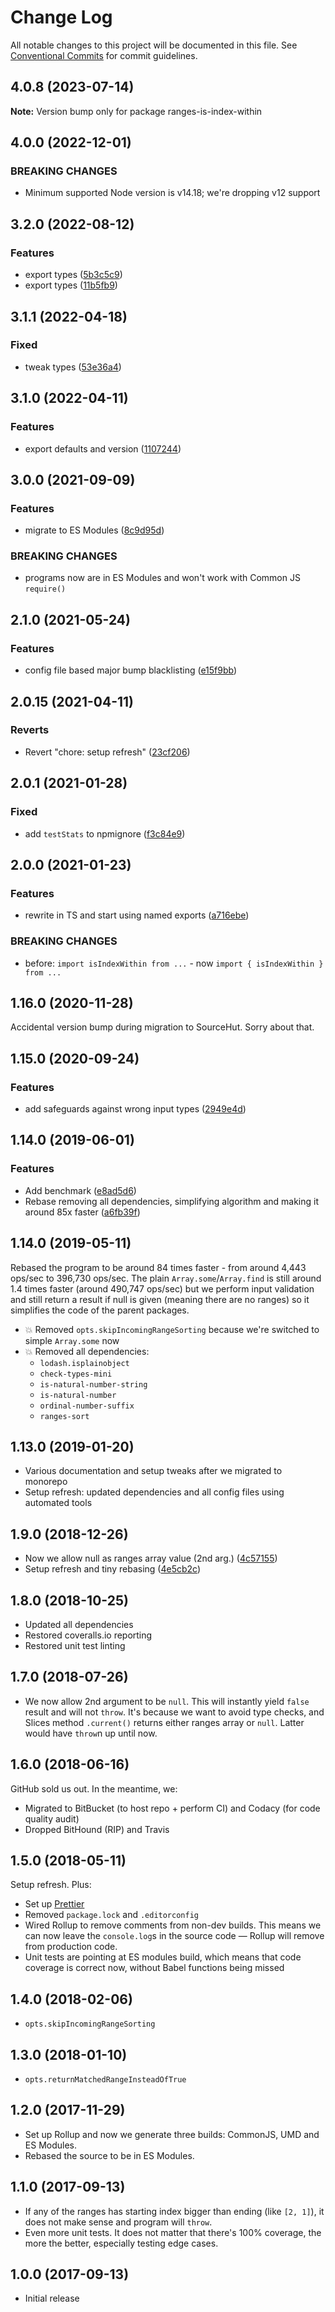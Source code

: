 # Change Log

All notable changes to this project will be documented in this file.
See [Conventional Commits](https://conventionalcommits.org) for commit guidelines.

## 4.0.8 (2023-07-14)

**Note:** Version bump only for package ranges-is-index-within





## 4.0.0 (2022-12-01)

### BREAKING CHANGES

- Minimum supported Node version is v14.18; we're dropping v12 support

## 3.2.0 (2022-08-12)

### Features

- export types ([5b3c5c9](https://github.com/codsen/codsen/commit/5b3c5c98ded1ab8eb877aa4fb7567a9d63d51005))
- export types ([11b5fb9](https://github.com/codsen/codsen/commit/11b5fb936ce20e0a77c3a09806773e1cd7695c50))

## 3.1.1 (2022-04-18)

### Fixed

- tweak types ([53e36a4](https://github.com/codsen/codsen/commit/53e36a4d3fa58109493b86b8e31e6e85fde1a92a))

## 3.1.0 (2022-04-11)

### Features

- export defaults and version ([1107244](https://github.com/codsen/codsen/commit/1107244b45eff96ac1fc4ab992031ede0d10ba8c))

## 3.0.0 (2021-09-09)

### Features

- migrate to ES Modules ([8c9d95d](https://github.com/codsen/codsen/commit/8c9d95d5dea0b769c2f070397141918a4893d575))

### BREAKING CHANGES

- programs now are in ES Modules and won't work with Common JS `require()`

## 2.1.0 (2021-05-24)

### Features

- config file based major bump blacklisting ([e15f9bb](https://github.com/codsen/codsen/commit/e15f9bba1c4fd5f847ac28b3f38fa6ee633f5dca))

## 2.0.15 (2021-04-11)

### Reverts

- Revert "chore: setup refresh" ([23cf206](https://github.com/codsen/codsen/commit/23cf206970a087ff0fa04e61f94d919f59ab3881))

## 2.0.1 (2021-01-28)

### Fixed

- add `testStats` to npmignore ([f3c84e9](https://github.com/codsen/codsen/commit/f3c84e95afc5514214312f913692d85b2e12eb29))

## 2.0.0 (2021-01-23)

### Features

- rewrite in TS and start using named exports ([a716ebe](https://github.com/codsen/codsen/commit/a716ebe4d095bf9cb2c92965144dbd25206556b6))

### BREAKING CHANGES

- before: `import isIndexWithin from ...` - now `import { isIndexWithin } from ...`

## 1.16.0 (2020-11-28)

Accidental version bump during migration to SourceHut. Sorry about that.

## 1.15.0 (2020-09-24)

### Features

- add safeguards against wrong input types ([2949e4d](https://gitlab.com/codsen/codsen/commit/2949e4dbad8cac2c97996401b21fafffc83aff6e))

## 1.14.0 (2019-06-01)

### Features

- Add benchmark ([e8ad5d6](https://gitlab.com/codsen/codsen/commit/e8ad5d6))
- Rebase removing all dependencies, simplifying algorithm and making it around 85x faster ([a6fb39f](https://gitlab.com/codsen/codsen/commit/a6fb39f))

## 1.14.0 (2019-05-11)

Rebased the program to be around 84 times faster - from around 4,443 ops/sec to 396,730 ops/sec. The plain `Array.some`/`Array.find` is still around 1.4 times faster (around 490,747 ops/sec) but we perform input validation and still return a result if null is given (meaning there are no ranges) so it simplifies the code of the parent packages.

- 💥 Removed `opts.skipIncomingRangeSorting` because we're switched to simple `Array.some` now
- 💥 Removed all dependencies:
  - `lodash.isplainobject`
  - `check-types-mini`
  - `is-natural-number-string`
  - `is-natural-number`
  - `ordinal-number-suffix`
  - `ranges-sort`

## 1.13.0 (2019-01-20)

- Various documentation and setup tweaks after we migrated to monorepo
- Setup refresh: updated dependencies and all config files using automated tools

## 1.9.0 (2018-12-26)

- Now we allow null as ranges array value (2nd arg.) ([4c57155](https://gitlab.com/codsen/codsen/tree/master/packages/ranges-is-index-within/commits/4c57155))
- Setup refresh and tiny rebasing ([4e5cb2c](https://gitlab.com/codsen/codsen/tree/master/packages/ranges-is-index-within/commits/4e5cb2c))

## 1.8.0 (2018-10-25)

- Updated all dependencies
- Restored coveralls.io reporting
- Restored unit test linting

## 1.7.0 (2018-07-26)

- We now allow 2nd argument to be `null`. This will instantly yield `false` result and will not `throw`. It's because we want to avoid type checks, and Slices method `.current()` returns either ranges array or `null`. Latter would have `throw`n up until now.

## 1.6.0 (2018-06-16)

GitHub sold us out. In the meantime, we:

- Migrated to BitBucket (to host repo + perform CI) and Codacy (for code quality audit)
- Dropped BitHound (RIP) and Travis

## 1.5.0 (2018-05-11)

Setup refresh. Plus:

- Set up [Prettier](https://prettier.io)
- Removed `package.lock` and `.editorconfig`
- Wired Rollup to remove comments from non-dev builds. This means we can now leave the `console.log`s in the source code — Rollup will remove from production code.
- Unit tests are pointing at ES modules build, which means that code coverage is correct now, without Babel functions being missed

## 1.4.0 (2018-02-06)

- `opts.skipIncomingRangeSorting`

## 1.3.0 (2018-01-10)

- `opts.returnMatchedRangeInsteadOfTrue`

## 1.2.0 (2017-11-29)

- Set up Rollup and now we generate three builds: CommonJS, UMD and ES Modules.
- Rebased the source to be in ES Modules.

## 1.1.0 (2017-09-13)

- If any of the ranges has starting index bigger than ending (like `[2, 1]`), it does not make sense and program will `throw`.
- Even more unit tests. It does not matter that there's 100% coverage, the more the better, especially testing edge cases.

## 1.0.0 (2017-09-13)

- Initial release
